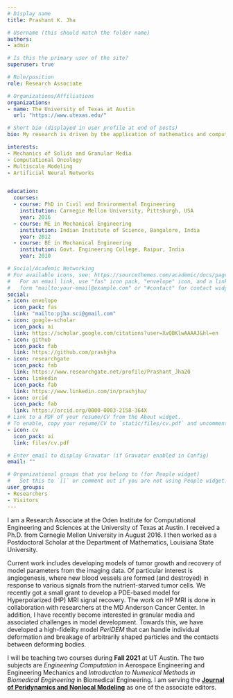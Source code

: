 ```yaml
---
# Display name
title: Prashant K. Jha

# Username (this should match the folder name)
authors:
- admin

# Is this the primary user of the site?
superuser: true

# Role/position
role: Research Associate

# Organizations/Affiliations
organizations:
- name: The University of Texas at Austin
  url: "https://www.utexas.edu/"

# Short bio (displayed in user profile at end of posts)
bio: My research is driven by the application of mathematics and computational science to present-day relevant and challeng- ing problems. Specific areas of interest include mechanics of solids and granular media, computational oncology, and multiscale modeling.

interests:
- Mechanics of Solids and Granular Media
- Computational Oncology
- Multiscale Modeling
- Artificial Neural Networks


education:
  courses:
  - course: PhD in Civil and Environmental Engineering
    institution: Carnegie Mellon University, Pittsburgh, USA
    year: 2016
  - course: ME in Mechanical Engineering
    institution: Indian Institute of Science, Bangalore, India
    year: 2012
  - course: BE in Mechanical Engineering
    institution: Govt. Engineering College, Raipur, India
    year: 2010

# Social/Academic Networking
# For available icons, see: https://sourcethemes.com/academic/docs/page-builder/#icons
#   For an email link, use "fas" icon pack, "envelope" icon, and a link in the
#   form "mailto:your-email@example.com" or "#contact" for contact widget.
social:
- icon: envelope
  icon_pack: fas
  link: "mailto:pjha.sci@gmail.com"
- icon: google-scholar
  icon_pack: ai
  link: https://scholar.google.com/citations?user=XvQBKlwAAAAJ&hl=en
- icon: github
  icon_pack: fab
  link: https://github.com/prashjha
- icon: researchgate
  icon_pack: fab
  link: https://www.researchgate.net/profile/Prashant_Jha20
- icon: linkedin
  icon_pack: fab
  link: https://www.linkedin.com/in/prashjha/
- icon: orcid
  icon_pack: fab
  link: https://orcid.org/0000-0003-2158-364X
# Link to a PDF of your resume/CV from the About widget.
# To enable, copy your resume/CV to `static/files/cv.pdf` and uncomment the lines below.
- icon: cv
  icon_pack: ai
  link: files/cv.pdf

# Enter email to display Gravatar (if Gravatar enabled in Config)
email: ""

# Organizational groups that you belong to (for People widget)
#   Set this to `[]` or comment out if you are not using People widget.
user_groups:
- Researchers
- Visitors
---
```


I am a Research Associate at the Oden Institute for Computational Engineering and Sciences at the University of Texas at Austin. I received a Ph.D. from Carnegie Mellon University in August 2016. I then worked as a Postdoctoral Scholar at the Department of Mathematics, Louisiana State University.  

Current work includes developing models of tumor growth and recovery of model parameters from the imaging data. Of particular interest is angiogenesis, where new blood vessels are formed (and destroyed) in response to various signals from the nutrient-starved tumor cells. We recently got a small grant to develop a PDE-based model for Hyperpolarized (HP) MRI signal recovery. The work on HP MRI is done in collaboration with researchers at the MD Anderson Cancer Center. In addition, I have recently become interested in granular media and associated challenges in model development. Towards this, we have developed a high-fidelity model *PeriDEM* that can handle individual deformation and breakage of arbitrarily shaped particles and the contacts between deforming bodies.

I will be teaching two courses during **Fall 2021** at UT Austin. The two subjects are *Engineering Computation* in Aerospace Engineering and Engineering Mechanics and *Introduction to Numerical Methods in Biomedical Engineering* in Biomedical Engineering. I am serving the [**Journal of Peridynamics and Nonlocal Modeling**](https://www.springer.com/journal/42102/) as one of the associate editors. 





